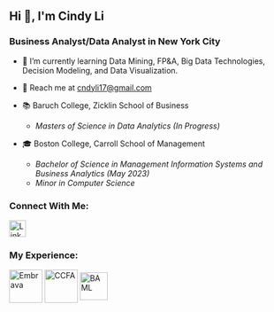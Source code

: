 ## Hi 👋, I'm Cindy Li

### Business Analyst/Data Analyst in New York City
* 🌱 I’m currently learning Data Mining, FP&A, Big Data Technologies, Decision Modeling, and Data Visualization.

* 📮 Reach me at cndyli17@gmail.com

* 📚 Baruch College, Zicklin School of Business
  * _Masters of Science in Data Analytics (In Progress)_

* 🎓 Boston College, Carroll School of Management
  * _Bachelor of Science in Management Information Systems and Business Analytics (May 2023)_
  * _Minor in Computer Science_

### Connect With Me: 
<a href="https://www.linkedin.com/in/cndyli/" target="_blank" rel="nofollow">
<img align="center" src="https://www.iconpacks.net/icons/1/free-linkedin-icon-130-thumb.png" alt="LinkedIn" height="30"  style="max-width: 100%;"></a>

### My Experience:
<a href="https://www.embrava.com/" target="_blank" rel="nofollow">
<img align="center" src="https://media.licdn.com/dms/image/v2/C560BAQEBX55L5hBpCg/company-logo_200_200/company-logo_200_200/0/1630609165803/embrava_logo?e=2147483647&v=beta&t=DR9ZlIKy4tsAm8gAvI_MOIRTYH34H0aazv8oPC0dSHg" alt="Embrava" height="60"  style="max-width: 100%;"></a>

<a href="https://www.crohnscolitisfoundation.org/" target="_blank" rel="nofollow">
<img align="center" src="https://res.cloudinary.com/greatfeats/image/upload/f_auto/q_auto/v1713472583/avx0u9uodwdgsqy01aan.png" alt="CCFA" height="60"  style="max-width: 100%;"></a>

<a href="https://www.bankofamerica.com/" target="_blank" rel="nofollow">
<img align="center" src="https://1000logos.net/wp-content/uploads/2016/10/Bank-of-America-Emblem.png" alt="BAML" height="50"  style="max-width: 100%;"></a>

<!--
**cndy17/cndy17** is a ✨ _special_ ✨ repository because its `README.md` (this file) appears on your GitHub profile.

Here are some ideas to get you started:

- 🔭 I’m currently working on ...
- 🌱 I’m currently learning ...
- 👯 I’m looking to collaborate on ...
- 🤔 I’m looking for help with ...
- 💬 Ask me about ...
- 📫 How to reach me: ...
- 😄 Pronouns: ...
- ⚡ Fun fact: ...
-->
